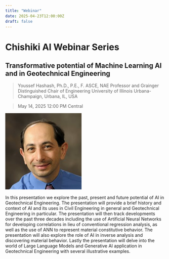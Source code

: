 ```yaml
---
title: "Webinar"
date: 2025-04-23T12:00:00Z
draft: false
---
```

# Chishiki AI Webinar Series

## Transformative potential of Machine Learning AI and in Geotechnical Engineering
> Youssef Hashash, Ph.D., P.E., F. ASCE, NAE
Professor and Grainger Distinguished Chair of Engineering
University of Illinois Urbana-Champaign, Urbana, IL, USA

> May 14, 2025 12:00 PM Central

![Professor Youssef Hashash](../assets/images/posts/hashash.jpg)

In this presentation we explore the past, present and future potential of AI in Geotechnical Engineering. The presentation will provide a brief history and context of AI and its uses in Civil Engineering in general and Geotechnical Engineering in particular. The presentation will then track developments over the past three decades including the use of Artificial Neural Networks for developing correlations in lieu of conventional regression analysis, as well as the use of ANN to represent material constitutive behavior. The presentation will also explore the role of AI in inverse analysis and discovering material behavior. Lastly the presentation will delve into the world of Large Language Models and Generative AI application in Geotechnical Engineering with several illustrative examples.
